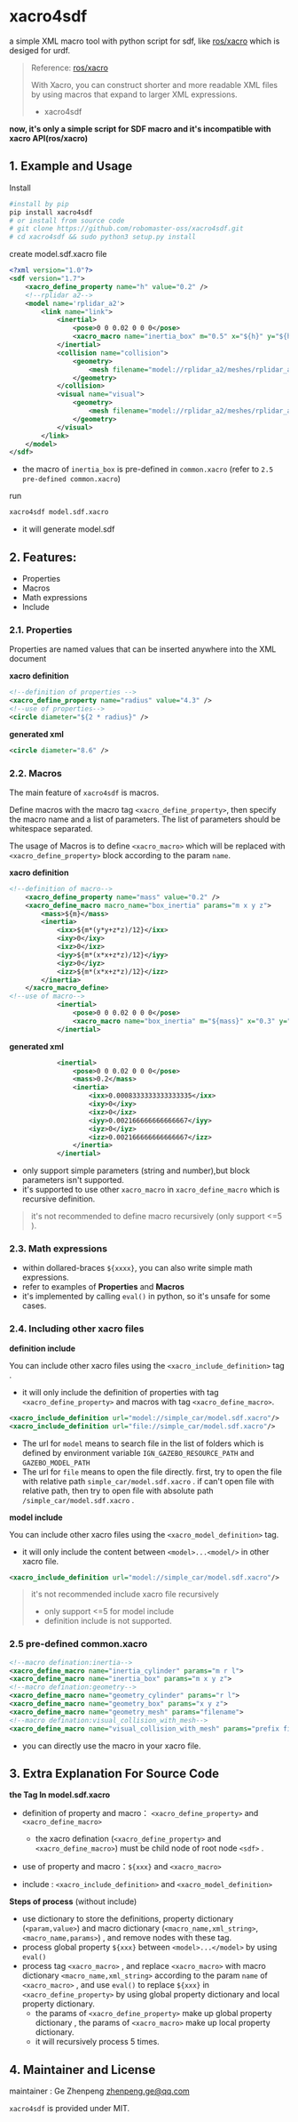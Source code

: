 # xacro4sdf
a simple XML macro tool with python script for sdf, like [ros/xacro](https://github.com/ros/xacro) which is desiged for urdf.

> Reference: [ros/xacro](https://github.com/ros/xacro)
>
> With Xacro, you can construct shorter and more readable XML files by using macros that expand to larger XML expressions. 
>
> * xacro4sdf

**now, it's only a simple script for SDF macro and it's incompatible with xacro API(ros/xacro)**

## 1. Example and Usage

Install

```bash
#install by pip
pip install xacro4sdf 
# or install from source code
# git clone https://github.com/robomaster-oss/xacro4sdf.git
# cd xacro4sdf && sudo python3 setup.py install
```

create model.sdf.xacro file

```xml
<?xml version="1.0"?>
<sdf version="1.7">
    <xacro_define_property name="h" value="0.2" />
    <!--rplidar a2-->
    <model name='rplidar_a2'>
        <link name="link">
            <inertial>
                <pose>0 0 0.02 0 0 0</pose>
                <xacro_macro name="inertia_box" m="0.5" x="${h}" y="${h+0.1}" z="${2*h}"/>
            </inertial>
            <collision name="collision">
                <geometry>
                    <mesh filename="model://rplidar_a2/meshes/rplidar_a2.dae"/>
                </geometry>
            </collision>
            <visual name="visual">
                <geometry>
                    <mesh filename="model://rplidar_a2/meshes/rplidar_a2.dae"/>
                </geometry>
            </visual>
        </link>
    </model>
</sdf>

```

* the macro of  `inertia_box` is pre-defined in `common.xacro` (refer to `2.5 pre-defined common.xacro`)

run

```bash
xacro4sdf model.sdf.xacro
```

* it will generate  model.sdf

## 2. Features:

* Properties	
* Macros
* Math expressions
* Include

### 2.1. Properties

Properties are named values that can be inserted anywhere into the XML document

**xacro definition**

```xml
<!--definition of properties -->
<xacro_define_property name="radius" value="4.3" />
<!--use of properties-->
<circle diameter="${2 * radius}" />
```

**generated xml**

```xml
<circle diameter="8.6" />
```

### 2.2. Macros

The main feature of `xacro4sdf` is macros.

Define macros with the macro tag `<xacro_define_property>`, then specify the macro name and a list of parameters. The list of parameters should be whitespace separated. 

The  usage of Macros is to define `<xacro_macro>` which will be replaced with `<xacro_define_property>`  block  according to the param `name`.

**xacro definition**

```xml
<!--definition of macro-->
	<xacro_define_property name="mass" value="0.2" />
	<xacro_define_macro macro_name="box_inertia" params="m x y z">
        <mass>${m}</mass>
        <inertia>
            <ixx>${m*(y*y+z*z)/12}</ixx>
            <ixy>0</ixy>
            <ixz>0</ixz>
            <iyy>${m*(x*x+z*z)/12}</iyy>
            <iyz>0</iyz>
            <izz>${m*(x*x+z*z)/12}</izz>
        </inertia>
    </xacro_macro_define>
<!--use of macro-->
            <inertial>
                <pose>0 0 0.02 0 0 0</pose>
                <xacro_macro name="box_inertia" m="${mass}" x="0.3" y="0.1" z="0.2"/>
            </inertial>
```

**generated xml**

```xml
			<inertial>
				<pose>0 0 0.02 0 0 0</pose>
				<mass>0.2</mass>
				<inertia>
					<ixx>0.0008333333333333335</ixx>
					<ixy>0</ixy>
					<ixz>0</ixz>
					<iyy>0.002166666666666667</iyy>
					<iyz>0</iyz>
					<izz>0.002166666666666667</izz>
				</inertia>
			</inertial>
```

* only support simple parameters (string and number),but block parameters isn't supported.
* it's supported to use other  `xacro_macro`  in `xacro_define_macro` which is recursive definition.

> it's not recommended to define macro recursively (only support <=5 ).

### 2.3. Math expressions

* within dollared-braces `${xxxx}`, you can also write simple math expressions.
* refer to examples of  **Properties** and **Macros** 
* it's implemented by calling `eval()` in python, so it's unsafe for some cases.

### 2.4. Including other xacro files

**definition include**

You can include other xacro files using the `<xacro_include_definition>` tag .

*  it will only include the definition of properties with tag `<xacro_define_property>` and macros with tag `<xacro_define_macro>`.

```xml
<xacro_include_definition url="model://simple_car/model.sdf.xacro"/>
<xacro_include_definition url="file://simple_car/model.sdf.xacro"/>
```

* The url for `model` means to search file in the list of folders  which is defined by  environment variable `IGN_GAZEBO_RESOURCE_PATH` and `GAZEBO_MODEL_PATH`
* The url for `file` means to open the file directly. first, try to open the file with relative path `simple_car/model.sdf.xacro` . if can't open file with relative path, then try to open file with absolute path `/simple_car/model.sdf.xacro`  .

**model include**

You can include other xacro files using the `<xacro_model_definition>` tag.

* it will only include the content  between `<model>...<model/>` in other xacro file.

```xml
<xacro_include_definition url="model://simple_car/model.sdf.xacro"/>
```

>  it's not recommended include xacro file recursively 
>
>  * only support <=5  for model include 
>  * definition include is not supported.

### 2.5 pre-defined common.xacro

```xml
<!--macro defination:inertia-->
<xacro_define_macro name="inertia_cylinder" params="m r l">
<xacro_define_macro name="inertia_box" params="m x y z">
<!--macro defination:geometry-->
<xacro_define_macro name="geometry_cylinder" params="r l">
<xacro_define_macro name="geometry_box" params="x y z">
<xacro_define_macro name="geometry_mesh" params="filename">
<!--macro defination:visual_collision_with_mesh-->
<xacro_define_macro name="visual_collision_with_mesh" params="prefix filename">
```

* you can directly use the  macro in your xacro file.

## 3. Extra Explanation For Source Code

**the Tag In model.sdf.xacro**

* definition of property and macro： `<xacro_define_property>` and `<xacro_define_macro>`
  * the xacro defination (`<xacro_define_property>` and `<xacro_define_macro>`) must be child node of  root node `<sdf>` .
* use of property and macro：`${xxx}` and `<xacro_macro>` 

* include : `<xacro_include_definition>` and  `<xacro_model_definition>`

**Steps of  process** (without include) 

* use dictionary to store the definitions, property dictionary (`<param,value>`) and macro dictionary (`<macro_name,xml_string>`, `<macro_name,params>`) , and remove nodes with these tag.
* process global property `${xxx}` between `<model>...</model>` by using   `eval()`  
* process tag  `<xacro_macro>` , and replace `<xacro_macro>` with macro dictionary `<macro_name,xml_string>`  according to the param `name` of  `<xacro_macro>` , and use `eval()`  to replace `${xxx}` in `<xacro_define_property>`  by using global property  dictionary  and  local property  dictionary.
  * the params of `<xacro_define_property>` make up global property dictionary , the params of  `<xacro_macro>` make up  local property  dictionary.
  * it will recursively process 5 times.

## 4. Maintainer and License 

maintainer : Ge Zhenpeng  zhenpeng.ge@qq.com

`xacro4sdf`  is provided under MIT.